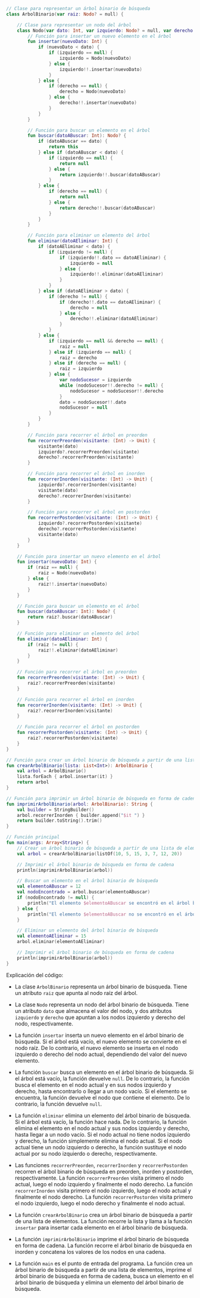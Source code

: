```kotlin
// Clase para representar un árbol binario de búsqueda
class ArbolBinario(var raiz: Nodo? = null) {

    // Clase para representar un nodo del árbol
    class Nodo(var dato: Int, var izquierdo: Nodo? = null, var derecho: Nodo? = null) {
        // Función para insertar un nuevo elemento en el árbol
        fun insertar(nuevoDato: Int) {
            if (nuevoDato < dato) {
                if (izquierdo == null) {
                    izquierdo = Nodo(nuevoDato)
                } else {
                    izquierdo!!.insertar(nuevoDato)
                }
            } else {
                if (derecho == null) {
                    derecho = Nodo(nuevoDato)
                } else {
                    derecho!!.insertar(nuevoDato)
                }
            }
        }

        // Función para buscar un elemento en el árbol
        fun buscar(datoABuscar: Int): Nodo? {
            if (datoABuscar == dato) {
                return this
            } else if (datoABuscar < dato) {
                if (izquierdo == null) {
                    return null
                } else {
                    return izquierdo!!.buscar(datoABuscar)
                }
            } else {
                if (derecho == null) {
                    return null
                } else {
                    return derecho!!.buscar(datoABuscar)
                }
            }
        }

        // Función para eliminar un elemento del árbol
        fun eliminar(datoAEliminar: Int) {
            if (datoAEliminar < dato) {
                if (izquierdo != null) {
                    if (izquierdo!!.dato == datoAEliminar) {
                        izquierdo = null
                    } else {
                        izquierdo!!.eliminar(datoAEliminar)
                    }
                }
            } else if (datoAEliminar > dato) {
                if (derecho != null) {
                    if (derecho!!.dato == datoAEliminar) {
                        derecho = null
                    } else {
                        derecho!!.eliminar(datoAEliminar)
                    }
                }
            } else {
                if (izquierdo == null && derecho == null) {
                    raiz = null
                } else if (izquierdo == null) {
                    raiz = derecho
                } else if (derecho == null) {
                    raiz = izquierdo
                } else {
                    var nodoSucesor = izquierdo
                    while (nodoSucesor!!.derecho != null) {
                        nodoSucesor = nodoSucesor!!.derecho
                    }
                    dato = nodoSucesor!!.dato
                    nodoSucesor = null
                }
            }
        }

        // Función para recorrer el árbol en preorden
        fun recorrerPreorden(visitante: (Int) -> Unit) {
            visitante(dato)
            izquierdo?.recorrerPreorden(visitante)
            derecho?.recorrerPreorden(visitante)
        }

        // Función para recorrer el árbol en inorden
        fun recorrerInorden(visitante: (Int) -> Unit) {
            izquierdo?.recorrerInorden(visitante)
            visitante(dato)
            derecho?.recorrerInorden(visitante)
        }

        // Función para recorrer el árbol en postorden
        fun recorrerPostorden(visitante: (Int) -> Unit) {
            izquierdo?.recorrerPostorden(visitante)
            derecho?.recorrerPostorden(visitante)
            visitante(dato)
        }
    }

    // Función para insertar un nuevo elemento en el árbol
    fun insertar(nuevoDato: Int) {
        if (raiz == null) {
            raiz = Nodo(nuevoDato)
        } else {
            raiz!!.insertar(nuevoDato)
        }
    }

    // Función para buscar un elemento en el árbol
    fun buscar(datoABuscar: Int): Nodo? {
        return raiz?.buscar(datoABuscar)
    }

    // Función para eliminar un elemento del árbol
    fun eliminar(datoAEliminar: Int) {
        if (raiz != null) {
            raiz!!.eliminar(datoAEliminar)
        }
    }

    // Función para recorrer el árbol en preorden
    fun recorrerPreorden(visitante: (Int) -> Unit) {
        raiz?.recorrerPreorden(visitante)
    }

    // Función para recorrer el árbol en inorden
    fun recorrerInorden(visitante: (Int) -> Unit) {
        raiz?.recorrerInorden(visitante)
    }

    // Función para recorrer el árbol en postorden
    fun recorrerPostorden(visitante: (Int) -> Unit) {
        raiz?.recorrerPostorden(visitante)
    }
}

// Función para crear un árbol binario de búsqueda a partir de una lista de elementos
fun crearArbolBinario(lista: List<Int>): ArbolBinario {
    val arbol = ArbolBinario()
    lista.forEach { arbol.insertar(it) }
    return arbol
}

// Función para imprimir un árbol binario de búsqueda en forma de cadena
fun imprimirArbolBinario(arbol: ArbolBinario): String {
    val builder = StringBuilder()
    arbol.recorrerInorden { builder.append("$it ") }
    return builder.toString().trim()
}

// Función principal
fun main(args: Array<String>) {
    // Crear un árbol binario de búsqueda a partir de una lista de elementos
    val arbol = crearArbolBinario(listOf(10, 5, 15, 3, 7, 12, 20))

    // Imprimir el árbol binario de búsqueda en forma de cadena
    println(imprimirArbolBinario(arbol))

    // Buscar un elemento en el árbol binario de búsqueda
    val elementoABuscar = 12
    val nodoEncontrado = arbol.buscar(elementoABuscar)
    if (nodoEncontrado != null) {
        println("El elemento $elementoABuscar se encontró en el árbol binario de búsqueda")
    } else {
        println("El elemento $elementoABuscar no se encontró en el árbol binario de búsqueda")
    }

    // Eliminar un elemento del árbol binario de búsqueda
    val elementoAEliminar = 15
    arbol.eliminar(elementoAEliminar)

    // Imprimir el árbol binario de búsqueda en forma de cadena
    println(imprimirArbolBinario(arbol))
}
```

Explicación del código:

* La clase `ArbolBinario` representa un árbol binario de búsqueda. Tiene un atributo `raiz` que apunta al nodo raíz del árbol.

* La clase `Nodo` representa un nodo del árbol binario de búsqueda. Tiene un atributo `dato` que almacena el valor del nodo, y dos atributos `izquierdo` y `derecho` que apuntan a los nodos izquierdo y derecho del nodo, respectivamente.

* La función `insertar` inserta un nuevo elemento en el árbol binario de búsqueda. Si el árbol está vacío, el nuevo elemento se convierte en el nodo raíz. De lo contrario, el nuevo elemento se inserta en el nodo izquierdo o derecho del nodo actual, dependiendo del valor del nuevo elemento.

* La función `buscar` busca un elemento en el árbol binario de búsqueda. Si el árbol está vacío, la función devuelve `null`. De lo contrario, la función busca el elemento en el nodo actual y en sus nodos izquierdo y derecho, hasta encontrarlo o llegar a un nodo vacío. Si el elemento se encuentra, la función devuelve el nodo que contiene el elemento. De lo contrario, la función devuelve `null`.

* La función `eliminar` elimina un elemento del árbol binario de búsqueda. Si el árbol está vacío, la función hace nada. De lo contrario, la función elimina el elemento en el nodo actual y sus nodos izquierdo y derecho, hasta llegar a un nodo vacío. Si el nodo actual no tiene nodos izquierdo y derecho, la función simplemente elimina el nodo actual. Si el nodo actual tiene un nodo izquierdo o derecho, la función sustituye el nodo actual por su nodo izquierdo o derecho, respectivamente.

* Las funciones `recorrerPreorden`, `recorrerInorden` y `recorrerPostorden` recorren el árbol binario de búsqueda en preorden, inorden y postorden, respectivamente. La función `recorrerPreorden` visita primero el nodo actual, luego el nodo izquierdo y finalmente el nodo derecho. La función `recorrerInorden` visita primero el nodo izquierdo, luego el nodo actual y finalmente el nodo derecho. La función `recorrerPostorden` visita primero el nodo izquierdo, luego el nodo derecho y finalmente el nodo actual.

* La función `crearArbolBinario` crea un árbol binario de búsqueda a partir de una lista de elementos. La función recorre la lista y llama a la función `insertar` para insertar cada elemento en el árbol binario de búsqueda.

* La función `imprimirArbolBinario` imprime el árbol binario de búsqueda en forma de cadena. La función recorre el árbol binario de búsqueda en inorden y concatena los valores de los nodos en una cadena.

* La función `main` es el punto de entrada del programa. La función crea un árbol binario de búsqueda a partir de una lista de elementos, imprime el árbol binario de búsqueda en forma de cadena, busca un elemento en el árbol binario de búsqueda y elimina un elemento del árbol binario de búsqueda.